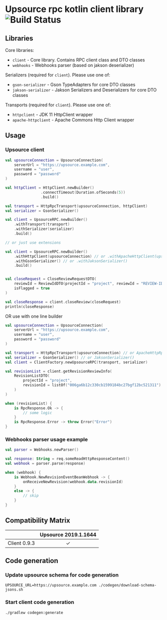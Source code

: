 # Upsource rpc kotlin client library ![Build Status](https://github.com/turchenkoalex/upsource-rpc/workflows/Gradle%20Check/badge.svg)

## Libraries

Core libraries:
* `client` - Core library. Contains RPC client class and DTO classes
* `webhooks` - Webhooks parser (based on jakson deserializer)

Serializers (required for `client`). Please use one of:
* `gson-serializer` - Gson TypeAdapters for core DTO classes
* `jakson-serializer` - Jakson Serializers and Deserializers for core DTO classes

Transports (required for `client`). Please use one of:
* `httpclient` - JDK 11 HttpClient wrapper
* `apache-httpclient` - Apache Commons Http Client wrapper

## Usage

### Upsource client

```kotlin
val upsourceConnection = UpsourceConnection(
    serverUrl = "https://upsource.example.com",
    username = "user",
    password = "password"
)

val httpClient = HttpClient.newBuilder()
                .connectTimeout(Duration.ofSeconds(5))
                .build()

val transport = HttpRpcTransport(upsourceConnection, httpClient)
val serializer = GsonSerializer()

val client = UpsourceRPC.newBuilder()
    .withTransport(transport)
    .withSerializer(serializer)
    .build()

// or just use extensions

val client = UpsourceRPC.newBuilder()
    .withHttpClient(upsourceConnection) // or .withApacheHttpClient(upsourceConnection)
    .withGsonSerializer() // or .withJaksonSerializer()
    .build()


val closeRequest = CloseReviewRequestDTO(
    reviewId = ReviewIdDTO(projectId = "project", reviewId = "REVIEW-ID-101"),
    isFlagged = true
)

val closeResponse = client.closeReview(closeRequest)
println(closeResponse)
```

OR use with one line builder

```kotlin
val upsourceConnection = UpsourceConnection(
    serverUrl = "https://upsource.example.com",
    username = "user",
    password = "password"
)

val transport = HttpRpcTransport(upsourceConnection) // or ApacheHttpRpcTransport(upsourceConnection)
val serializer = GsonSerializer() // or JaksonSerializer()
val client = ClientFactory.newUpsourceRPC(transport, serializer)

val revisionList = client.getRevisionReviewInfo(
    RevisionListDTO(
        projectId = "project",
        revisionId = listOf("006ga6b12c330cb1599184bc27bgf12bc521311")
    )
)

when (revisionList) {
    is RpcResponse.Ok -> {
        // some logic
    }
    is RpcResponse.Error -> throw Error("Error")
}
```

### Webhooks parser usage example

```kotlin
val parser = Webhooks.newParser()

val response: String = req.someReadHttpResponseContent()
val webhook = parser.parse(response)

when (webhook) {
    is Webhook.NewRevisionEventBeanWebhook -> {
        onReceiveNewRevision(webhook.data.revisionId)
    }
    else -> {
        // skip
    }
}
```

## Compatibility Matrix

|              | Upsource 2019.1.1644 |
|--------------|:--------------------:|
| Client 0.9.3 |           ✓          |

## Code generation

### Update upsource schema for code generation
```shell script
UPSOURCE_URL=https://upsource.example.com ./codegen/download-schema-jsons.sh
```

### Start client code generation
```shell script
./gradlew codegen:generate
```
